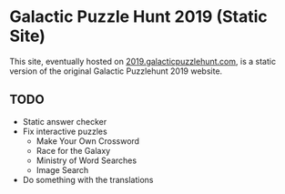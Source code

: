# Galactic Puzzle Hunt 2019 (Static Site)

This site, eventually hosted on [2019.galacticpuzzlehunt.com](https://2019.galacticpuzzlehunt.com), is a static version of the original Galactic Puzzlehunt 2019 website.

## TODO

* Static answer checker
* Fix interactive puzzles
  * Make Your Own Crossword
  * Race for the Galaxy
  * Ministry of Word Searches
  * Image Search
* Do something with the translations
